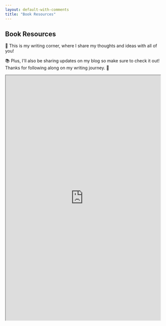 ```yaml
---
layout: default-with-comments
title: "Book Resources"
---
```


## Book Resources

👀 This is my writing corner, where I share my thoughts and ideas with all of you! 

📚 Plus, I'll also be sharing updates on my blog so make sure to check it out! Thanks for following along on my writing journey. 🙏 


<iframe src="https://github.com/zhutaosheng/zhutaosheng/tree/main/books" width="100%" height="800"></iframe>